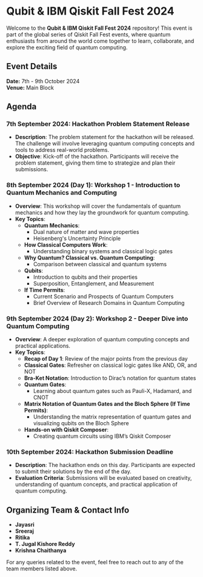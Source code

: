 
# Qubit & IBM Qiskit Fall Fest 2024

Welcome to the **Qubit & IBM Qiskit Fall Fest 2024** repository! This event is part of the global series of Qiskit Fall Fest events, where quantum enthusiasts from around the world come together to learn, collaborate, and explore the exciting field of quantum computing.

## Event Details

**Date:** 7th - 9th October 2024  
**Venue:** Main Block  


## Agenda

### 7th September 2024: Hackathon Problem Statement Release

- **Description**: The problem statement for the hackathon will be released. The challenge will involve leveraging quantum computing concepts and tools to address real-world problems.
- **Objective**: Kick-off of the hackathon. Participants will receive the problem statement, giving them time to strategize and plan their submissions.

### 8th September 2024 (Day 1): Workshop 1 - Introduction to Quantum Mechanics and Computing

- **Overview**: This workshop will cover the fundamentals of quantum mechanics and how they lay the groundwork for quantum computing.
- **Key Topics**:
  - **Quantum Mechanics**:
    - Dual nature of matter and wave properties
    - Heisenberg's Uncertainty Principle
  - **How Classical Computers Work**:
    - Understanding binary systems and classical logic gates
  - **Why Quantum? Classical vs. Quantum Computing**:
    - Comparison between classical and quantum systems
  - **Qubits**:
    - Introduction to qubits and their properties
    - Superposition, Entanglement, and Measurement
  - **If Time Permits**:
    - Current Scenario and Prospects of Quantum Computers
    - Brief Overview of Research Domains in Quantum Computing

### 9th September 2024 (Day 2): Workshop 2 - Deeper Dive into Quantum Computing

- **Overview**: A deeper exploration of quantum computing concepts and practical applications.
- **Key Topics**:
  - **Recap of Day 1**: Review of the major points from the previous day
  - **Classical Gates**: Refresher on classical logic gates like AND, OR, and NOT
  - **Bra-Ket Notation**: Introduction to Dirac’s notation for quantum states
  - **Quantum Gates**:
    - Learning about quantum gates such as Pauli-X, Hadamard, and CNOT
  - **Matrix Notation of Quantum Gates and the Bloch Sphere (If Time Permits)**:
    - Understanding the matrix representation of quantum gates and visualizing qubits on the Bloch Sphere
  - **Hands-on with Qiskit Composer**:
    - Creating quantum circuits using IBM’s Qiskit Composer

### 10th September 2024: Hackathon Submission Deadline

- **Description**: The hackathon ends on this day. Participants are expected to submit their solutions by the end of the day.
- **Evaluation Criteria**: Submissions will be evaluated based on creativity, understanding of quantum concepts, and practical application of quantum computing.

## Organizing Team & Contact Info

- **Jayasri**
- **Sreeraj**
- **Ritika**
- **T. Jugal Kishore Reddy**
- **Krishna Chaithanya**

For any queries related to the event, feel free to reach out to any of the team members listed above.
